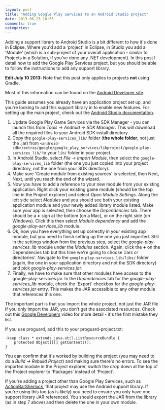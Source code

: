 ```yaml
---
layout: post
title: "Adding Google Play Services to an Android Studio project"
date: 2013-06-23 10:55
comments: true
categories: 
---
```


Adding a support library to Android Studio is a bit different to how it's done in Eclipse. Where you'd add a 'project' in Eclipse, in Studio you add a 'Module' (which is a sub-project of your overall application - similar to Projects in a Solution, if you've done any .NET development). In this post I detail how to add the Google Play Services project, but you should be able to follow the instructions to add any support library.

<!-- more -->

__Edit July 10 2013:__ Note that this post only applies to projects __not__ using Gradle.

Most of this information can be found on the [Android Developer site](https://developer.android.com/google/play-services/setup.html).

This guide assumes you already have an application project set up, and you're looking to add this support library in to enable new features. For setting up the main project, check out the [Android Studio documentation](http://developer.android.com/sdk/installing/studio.html).

1. Update Google Play Game Services via the SDK Manager - you can launch this from _Tools -> Android -> SDK Manager_. This will download all the required files to your Android SDK install directory.
2. Copy the `google-play-services_lib/` folder (__the whole folder__, not just the .jar) from  `<android-sdk>/extras/google/google_play_services/libproject/google-play-services_lib/` to your `lib/` folder in your project.
3. In Android Studio, select _File -> Import Module_, then select the `google-play-services_lib` folder (the one you just copied into your project directory, not the one from your SDK directory).
4. Make sure 'Create module from existing sources' is selected, then Next, Next, until you reach the end of the wizard.
5. Now you have to add a reference to your new module from your existing application. Right click your existing game module (should be the top line in the Project explorer) and select _Open Module Settings_. Along the left side select _Modules_ and you should see both your existing application module and your newly added library module listed. Make sure your app is selected, then choose the _Dependencies_ tab. There should be a __+__ sign at the bottom (on a Mac), or on the right side (on Windows). Click this then select _Module dependency_ and add the _google-play-services_lib_ module.
6. Ok, now you have everything set up correctly in your existing app module, but you need to finish setting up the one you just imported. Still in the settings window from the previous step, select the _google-play-services_lib_ module under the _Modules_ section. Again, click the __+__ on the Dependencies tab but this time we're going to choose 'Jars or directories'. Navigate to the `google-play-services_lib/libs/` folder (again, the one in your application directory and not the SDK directory) and pick _google-play-services.jar_.
7. Finally, we have to make sure that other modules have access to the google-play-services.jar. In the _Dependencies_ tab for the _google-play-services_lib_ module, check the 'Export' checkbox for the _google-play-services.jar_ entry. This makes the JAR accessible to any other module that references this one.

The important part is that you import the whole project, not just the JAR file. If you only import the JAR, you don't get the associated resources. Check out this [Google Developers](http://www.youtube.com/watch?v=nkJS_W-VC9I) video for more detail - it's the first mistake they list.

If you use proguard, add this to your proguard-project.txt:

    -keep class * extends java.util.ListResourceBundle {
        protected Object[][] getContents();
    }

You can confirm that it's worked by building the project (you may need to do a _Build -> Rebuild Project_) and making sure there's no errors. To see the imported module in the Project explorer, switch the drop down at the top of the Project explorer to 'Packages' instead of 'Project'.

If you're adding a project other than Google Play Services, such as [ActionBarSherlock](http://actionbarsherlock.com/), that project may use the Android support library. If you're using this too (as is likely) you need to ensure you only have one support library JAR referenced. You should export the JAR from the library (as in step 7 above) and then delete the one in your own module.